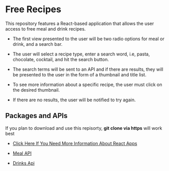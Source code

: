# Free Recipes

This repository features a React-based application that allows the user access to free meal and drink recipes. 

* The first view presented to the user will be two radio options for meal or drink, and a search bar. 

* The user will select a recipe type, enter a search word, i.e, pasta, chocolate, cocktail, and hit the search button. 

* The search terms will be sent to an API and if there are results, they will be presented to the user in the form of a thumbnail and title list. 

* To see more information about a specific recipe, the user must click on the desired thumbnail. 

* If there are no results, the user will be notified to try again. 

## Packages and APIs

If you plan to download and use this repisorty, **git clone via https** will work best

* [Click Here If You Need More Information About React Apps](https://reactjs.org/docs/create-a-new-react-app.html)

* [Meal API](https://www.themealdb.com/api.php)

* [Drinks Api](https://www.thecocktaildb.com/api.php?ref=apilist.fun)